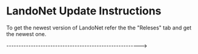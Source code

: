 # LandoNet Update Instructions

To get the newest version of LandoNet refer the the "Releses" tab and get the newest one.

------------------------------------------------------->
